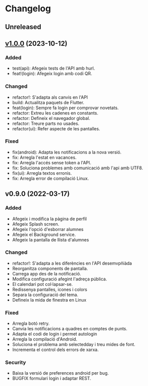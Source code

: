 # Changelog

## Unreleased

## [v1.0.0](https://github.com-utrescu/utrescu/cendrassosapp/compare/v0.9.0...v1.0.0) (2023-10-12)

### Added

- test(api): Afegeix tests de l'API amb hurl.
- feat!(login): Afegeix login amb codi QR.

### Changed

- refactor!: S'adapta als canvis en l'API
- build: Actualitza paquets de Flutter.
- feat(login): Sempre fa login per comprovar novetats.
- refactor: Extreu les cadenes en constants.
- refactor: Defineix el navegador global.
- refactor: Treure parts no usades.
- refactor(ui): Refer aspecte de les pantalles.

### Fixed

- fix(android): Adapta les notificacions a la nova versió.
- fix: Arregla l'estat en vacances.
- fix: Arregla l'accés sense token a l'API.
- fix: Soluciona problemes amb comunicació amb l'api amb UTF8.
- fix(ui): Arregla textos erronis.
- fix: Arregla error de compilació Linux.

## v0.9.0 (2022-03-17)

### Added

- Afegeix i modifica la pàgina de perfil
- Afegeix Splash screen.
- Afegeix l'opció d'esborrar alumnes
- Afegeix el Background service.
- Afegeix la pantalla de llista d'alumnes

### Changed

- refactor!: S'adapta a les diferències en l'API desemvpñiàda
- Reorganitza components de pantalla.
- Carrega app des de la notificació.
- Modifica configuració afegint l'adreça pública.
- El calendari pot col·lapsar-se.
- Redissenya pantalles, icones i colors
- Separa la configuració del tema.
- Defineix la mida de finestra en Linux

### Fixed

- Arregla botó retry.
- Canvia les notificacions a quadres en comptes de punts.
- Adapta el codi de login i permet autologin
- Arregla la compilació d'Android.
- Soluciona el problema amb selectedday i treu mides de font.
- Incrementa el control dels errors de xarxa.

### Security

- Baixa la versió de preferences android per bug.
- BUGFIX formulari login i adaptar REST.
